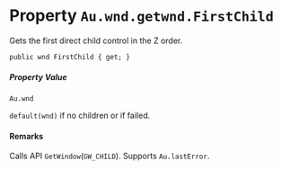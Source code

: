# Property `Au.wnd.getwnd.FirstChild`

Gets the first direct child control in the Z order.

```
public wnd FirstChild { get; }
```

##### Property Value

`Au.wnd`

`default(wnd)` if no children or if failed.

#### Remarks

Calls API `GetWindow`(`GW_CHILD`). Supports `Au.lastError`.